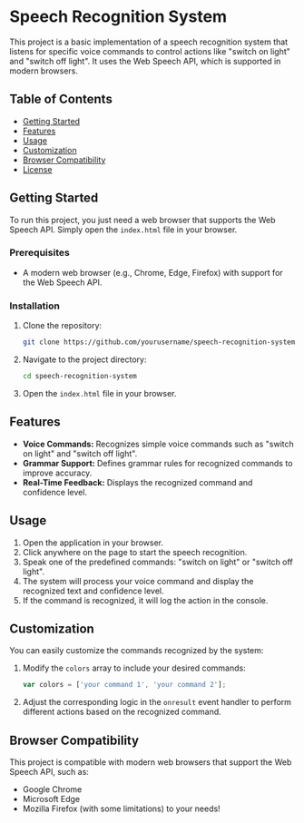 
# Speech Recognition System

This project is a basic implementation of a speech recognition system that listens for specific voice commands to control actions like "switch on light" and "switch off light". It uses the Web Speech API, which is supported in modern browsers.

## Table of Contents

- [Getting Started](#getting-started)
- [Features](#features)
- [Usage](#usage)
- [Customization](#customization)
- [Browser Compatibility](#browser-compatibility)
- [License](#license)

## Getting Started

To run this project, you just need a web browser that supports the Web Speech API. Simply open the `index.html` file in your browser.

### Prerequisites

- A modern web browser (e.g., Chrome, Edge, Firefox) with support for the Web Speech API.

### Installation

1. Clone the repository:
    ```bash
    git clone https://github.com/yourusername/speech-recognition-system.git
    ```
2. Navigate to the project directory:
    ```bash
    cd speech-recognition-system
    ```
3. Open the `index.html` file in your browser.

## Features

- **Voice Commands:** Recognizes simple voice commands such as "switch on light" and "switch off light".
- **Grammar Support:** Defines grammar rules for recognized commands to improve accuracy.
- **Real-Time Feedback:** Displays the recognized command and confidence level.

## Usage

1. Open the application in your browser.
2. Click anywhere on the page to start the speech recognition.
3. Speak one of the predefined commands: "switch on light" or "switch off light".
4. The system will process your voice command and display the recognized text and confidence level.
5. If the command is recognized, it will log the action in the console.

## Customization

You can easily customize the commands recognized by the system:

1. Modify the `colors` array to include your desired commands:
    ```javascript
    var colors = ['your command 1', 'your command 2'];
    ```
2. Adjust the corresponding logic in the `onresult` event handler to perform different actions based on the recognized command.

## Browser Compatibility

This project is compatible with modern web browsers that support the Web Speech API, such as:

- Google Chrome
- Microsoft Edge
- Mozilla Firefox (with some limitations)
 to your needs!
